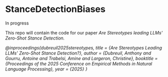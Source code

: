 # StanceDetectionBiases

In progress

This repo will contain the code for our paper <em/>Are Stereotypes leading LLMs' Zero-Shot Stance Detection.<em>

@inproceedings{dubreuil2025stereotypes,
  title     = {Are Stereotypes Leading LLMs’ Zero-Shot Stance Detection?},
  author    = {Dubreuil, Anthony and Gourru, Antoine and Trabelsi, Amine and Largeron, Christine},
  booktitle = {Proceedings of the 2025 Conference on Empirical Methods in Natural Language Processing},
  year      = {2025}
}
